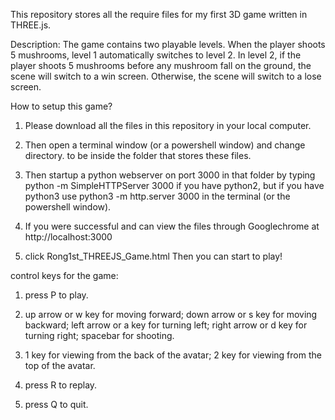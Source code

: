 This repository stores all the require files for my first 3D game written in 
THREE.js.


Description: The game contains two playable levels. When the player shoots 5 
mushrooms, level 1 automatically switches to level 2. In level 2, if the player 
shoots 5 mushrooms before any mushroom fall on the ground, the scene will 
switch to a win screen. Otherwise, the scene will switch to a lose screen.


How to setup this game?
1) Please download all the files in this repository in your local computer. 

2) Then open a terminal window (or a powershell window) and change directory. 
to be inside the folder that stores these files.

3) Then startup a python webserver on port 3000 in that folder by typing 
	python -m SimpleHTTPServer 3000
if you have python2, but if you have python3 use
	python3 -m http.server 3000
in the terminal (or the powershell window).

4) If you were successful and can view the files through Googlechrome at 
	http://localhost:3000 

5) click Rong1st_THREEJS_Game.html
Then you can start to play!


control keys for the game:
1) press P to play.

2) up arrow or w key for moving forward;
   down arrow or s key for moving backward;
   left arrow or a key for turning left;
   right arrow or d key for turning right;
   spacebar for shooting.

3) 1 key for viewing from the back of the avatar;
   2 key for viewing from the top of the avatar.

4) press R to replay.

5) press Q to quit.


